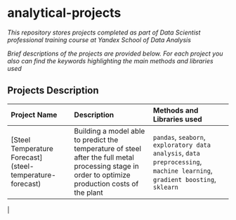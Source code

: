 # analytical-projects

*This repository stores projects completed as part of Data Scientist professional training course at Yandex School of Data Analysis*

*Brief descriptions of the projects are provided below. For each project you also can find the keywords highlighting the main methods and libraries used*

## Projects Description

| Project Name | Description | Methods and Libraries used | 
| :---------------------- | :---------------------- | :---------------------- |
| [Steel Temperature Forecast] (steel-temperature-forecast) | Building a model able to predict the temperature of steel after the full metal processing stage in order to optimize production costs of the plant| `pandas`, `seaborn`, `exploratory data analysis`, `data preprocessing`, `machine learning`, `gradient boosting`, `sklearn`
 |

